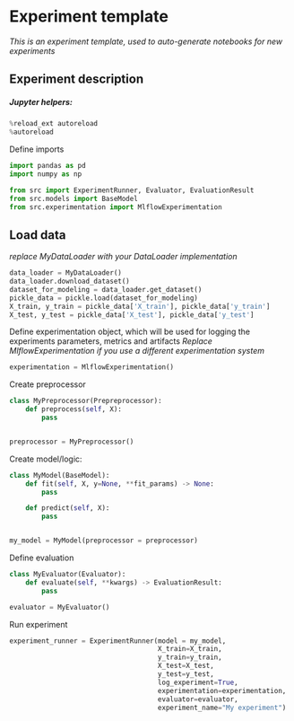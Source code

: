# Experiment template
*This is an experiment template, used to auto-generate notebooks for new experiments*

## Experiment description



##### Jupyter helpers:

```python
%reload_ext autoreload
%autoreload
```

Define imports

```python
import pandas as pd
import numpy as np

from src import ExperimentRunner, Evaluator, EvaluationResult
from src.models import BaseModel
from src.experimentation import MlflowExperimentation

```

## Load data
*replace MyDataLoader with your DataLoader implementation*

```python
data_loader = MyDataLoader()
data_loader.download_dataset()
dataset_for_modeling = data_loader.get_dataset()
pickle_data = pickle.load(dataset_for_modeling)
X_train, y_train = pickle_data['X_train'], pickle_data['y_train']
X_test, y_test = pickle_data['X_test'], pickle_data['y_test']
```

Define experimentation object, which will be used for logging the experiments parameters, metrics and artifacts
*Replace MlflowExperimentation if you use a different experimentation system*
```python
experimentation = MlflowExperimentation()
``` 

Create preprocessor
```python
class MyPreprocessor(Prepreprocessor):
    def preprocess(self, X):
        pass


preprocessor = MyPreprocessor()

```

Create model/logic:
```python
class MyModel(BaseModel):
    def fit(self, X, y=None, **fit_params) -> None:
        pass

    def predict(self, X):
        pass


my_model = MyModel(preprocessor = preprocessor)
```

Define evaluation
```python
class MyEvaluator(Evaluator):
    def evaluate(self, **kwargs) -> EvaluationResult:
        pass

evaluator = MyEvaluator()
```


Run experiment

```python
experiment_runner = ExperimentRunner(model = my_model,
                                     X_train=X_train,
                                     y_train=y_train,
                                     X_test=X_test,
                                     y_test=y_test,
                                     log_experiment=True,
                                     experimentation=experimentation,
                                     evaluator=evaluator,
                                     experiment_name="My experiment")

```